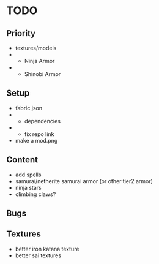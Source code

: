 # TODO

## Priority
- textures/models
- - Ninja Armor
- - Shinobi Armor

## Setup
- fabric.json
- - dependencies
- - fix repo link
- make a mod.png

## Content
- add spells
- samurai/netherite samurai armor (or other tier2 armor)
- ninja stars
- climbing claws?

## Bugs

## Textures
- better iron katana texture
- better sai textures
